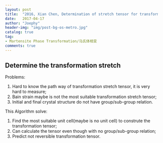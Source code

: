 ```yaml
---
layout: post
title:  "2016, Xian Chen, Determination of stretch tensor for transformation"
date:   2017-04-17
author: "Joephy"
header-img: "img/post-bg-os-metro.jpg"
catalog: true
tag:
- Martensite Phase Transformation/马氏体相变
comments: true
---
```

Determine the transformation stretch
-----------

Problems:

1. Hard to know the path way of transformation stretch tensor, it is very hard to measure;
2. Bain strain maybe is not the most suitable transformation stretch tensor;
3. Initial and final crystal structure do not have group/sub-group relation.

This Algorithm solve:

1. Find the most suitable unit cell(maybe is no unit cell) to construte the transformation tensor;
2. Can calculate the tensor even though with no group/sub-group relation;
3. Predict not reversible transformation tensor.

